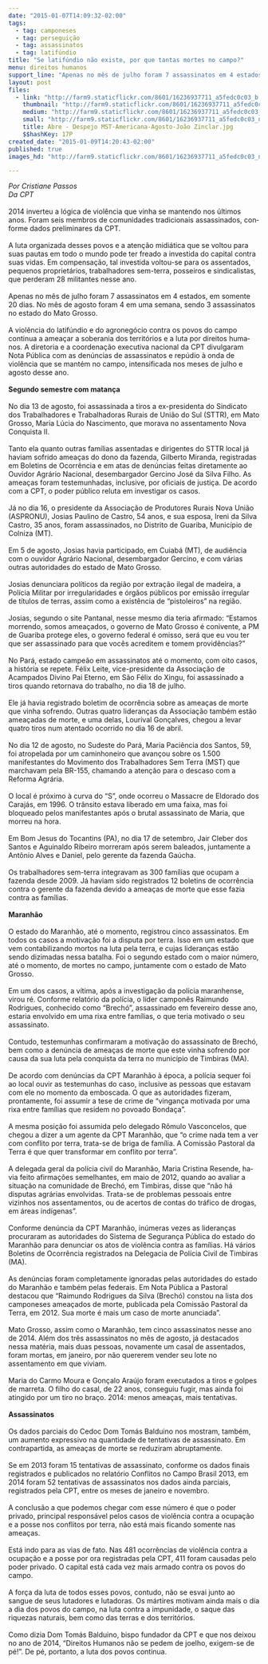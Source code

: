 ```yaml
---
date: "2015-01-07T14:09:32-02:00"
tags:
  - tag: camponeses
  - tag: perseguição
  - tag: assassinatos
  - tag: latifúndio
title: "Se latifúndio não existe, por que tantas mortes no campo?"
menu: direitos humanos
support_line: "Apenas no mês de julho foram 7 as­sassinatos em 4 estados, em somente 20 dias"
layout: post
files:
  - link: "http://farm9.staticflickr.com/8601/16236937711_a5fedc0c03_b.jpg"
    thumbnail: "http://farm9.staticflickr.com/8601/16236937711_a5fedc0c03_t.jpg"
    medium: "http://farm9.staticflickr.com/8601/16236937711_a5fedc0c03_z.jpg"
    small: "http://farm9.staticflickr.com/8601/16236937711_a5fedc0c03_n.jpg"
    title: Abre - Despejo MST-Americana-Agosto-João Zinclar.jpg
    $$hashKey: 17P
created_date: "2015-01-09T14:20:43-02:00"
published: true
images_hd: "http://farm9.staticflickr.com/8601/16236937711_a5fedc0c03_n.jpg"

---
```

<p><em>Por Cristiane Passos<br />
Da CPT</em><br />
<br />
2014 inverteu a l&oacute;gica de viol&ecirc;n&shy;cia que vinha se mantendo nos &uacute;ltimos anos. Foram seis membros de comuni&shy;dades tradicionais assassinados, con&shy;forme dados preliminares da CPT.<br />
<br />
A lu&shy;ta organizada desses povos e a aten&ccedil;&atilde;o midi&aacute;tica que se voltou para suas pautas em todo o mundo pode ter freado a in&shy;vestida do capital contra suas vidas. Em compensa&ccedil;&atilde;o, tal investida voltou-se para os assentados, pequenos proprie&shy;t&aacute;rios, trabalhadores sem-terra, possei&shy;ros e sindicalistas, que perderam 28 mi&shy;litantes nesse ano.<br />
<br />
Apenas no m&ecirc;s de julho foram 7 as&shy;sassinatos em 4 estados, em somente 20 dias. No m&ecirc;s de agosto foram 4 em uma semana, sendo 3 assassinatos no estado do Mato Grosso.<br />
<br />
A viol&ecirc;ncia do latif&uacute;n&shy;dio e do agroneg&oacute;cio contra os povos do campo continua a amea&ccedil;ar a soberania dos territ&oacute;rios e a luta por direitos huma&shy;nos. A diretoria e a coordena&ccedil;&atilde;o executi&shy;va nacional da CPT divulgaram Nota P&uacute;&shy;blica com as den&uacute;ncias de assassinatos e rep&uacute;dio &agrave; onda de viol&ecirc;ncia que se man&shy;t&eacute;m no campo, intensificada nos meses de julho e agosto desse ano.<br />
<br />
<strong>Segundo semestre com matan&ccedil;a</strong><br />
<br />
No dia 13 de agosto, foi assassinada a tiros a ex-presidenta do Sindicato dos Trabalhadores e Trabalhadoras Rurais de Uni&atilde;o do Sul (STTR), em Mato Gros&shy;so, Maria L&uacute;cia do Nascimento, que morava no assentamento Nova Con&shy;quista II.<br />
<br />
Tanto ela quanto outras fam&iacute;&shy;lias assentadas e dirigentes do STTR lo&shy;cal j&aacute; haviam sofrido amea&ccedil;as do dono da fazenda, Gilberto Miranda, registra&shy;das em Boletins de Ocorr&ecirc;ncia e em atas de den&uacute;ncias feitas diretamente ao Ou&shy;vidor Agr&aacute;rio Nacional, desembargador Gercino Jos&eacute; da Silva Filho. As amea&shy;&ccedil;as foram testemunhadas, inclusive, por oficiais de justi&ccedil;a. De acordo com a CPT, o poder p&uacute;blico reluta em investigar os casos.<br />
<br />
J&aacute; no dia 16, o presidente da Associa&shy;&ccedil;&atilde;o de Produtores Rurais Nova Uni&atilde;o (ASPRONU), Josias Paulino de Cas&shy;tro, 54 anos, e sua esposa, Ireni da Silva Castro, 35 anos, foram assassinados, no Distrito de Guariba, Munic&iacute;pio de Col&shy;niza (MT).<br />
<br />
Em 5 de agosto, Josias ha&shy;via participado, em Cuiab&aacute; (MT), de au&shy;di&ecirc;ncia com o ouvidor Agr&aacute;rio Nacio&shy;nal, desembargador Gercino, e com v&aacute;&shy;rias outras autoridades do estado de Mato Grosso.<br />
<br />
Josias denunciara pol&iacute;ti&shy;cos da regi&atilde;o por extra&ccedil;&atilde;o ilegal de ma&shy;deira, a Pol&iacute;cia Militar por irregularida&shy;des e &oacute;rg&atilde;os p&uacute;blicos por emiss&atilde;o irre&shy;gular de t&iacute;tulos de terras, assim como a exist&ecirc;ncia de &ldquo;pistoleiros&rdquo; na regi&atilde;o.<br />
<br />
Josias, segundo o site Pantanal, nes&shy;se mesmo dia teria afirmado: &ldquo;Estamos morrendo, somos amea&ccedil;ados, o gover&shy;no de Mato Grosso &eacute; conivente, a PM de Guariba protege eles, o governo federal &eacute; omisso, ser&aacute; que eu vou ter que ser as&shy;sassinado para que voc&ecirc;s acreditem e tomem provid&ecirc;ncias?&rdquo;<br />
<br />
No Par&aacute;, estado campe&atilde;o em assassi&shy;natos at&eacute; o momento, com oito casos, a hist&oacute;ria se repete. F&eacute;lix Leite, vice-presi&shy;dente da Associa&ccedil;&atilde;o de Acampados Divi&shy;no Pai Eterno, em S&atilde;o F&eacute;lix do Xingu, foi assassinado a tiros quando retornava do trabalho, no dia 18 de julho.<br />
<br />
Ele j&aacute; havia registrado boletim de ocorr&ecirc;ncia sobre as amea&ccedil;as de morte que vinha sofren&shy;do. Outras quatro lideran&ccedil;as da Associa&shy;&ccedil;&atilde;o tamb&eacute;m est&atilde;o amea&ccedil;adas de morte, e uma delas, Lourival Gon&ccedil;alves, chegou a levar quatro tiros num atentado ocorrido no dia 16 de abril.<br />
<br />
No dia 12 de agosto, no Sudeste do Pa&shy;r&aacute;, Maria Paci&ecirc;ncia dos Santos, 59, foi atropelada por um caminhoneiro que avan&ccedil;ou sobre os 1.500 manifestantes do Movimento dos Trabalhadores Sem Ter&shy;ra (MST) que marchavam pela BR-155, chamando a aten&ccedil;&atilde;o para o descaso com a Reforma Agr&aacute;ria.<br />
<br />
O local &eacute; pr&oacute;ximo &agrave; curva do &ldquo;S&rdquo;, onde ocorreu o Massacre de Eldorado dos Caraj&aacute;s, em 1996. O tr&acirc;n&shy;sito estava liberado em uma faixa, mas foi bloqueado pelos manifestantes ap&oacute;s o brutal assassinato de Maria, que mor&shy;reu na hora.<br />
<br />
Em Bom Jesus do Tocantins (PA), no dia 17 de setembro, Jair Cleber dos San&shy;tos e Aguinaldo Ribeiro morreram ap&oacute;s serem baleados, juntamente a Ant&ocirc;nio Alves e Daniel, pelo gerente da fazen&shy;da Ga&uacute;cha.<br />
<br />
Os trabalhadores sem-ter&shy;ra integravam as 300 fam&iacute;lias que ocu&shy;pam a fazenda desde 2009. J&aacute; haviam sido registrados 12 boletins de ocorr&ecirc;n&shy;cia contra o gerente da fazenda devido a amea&ccedil;as de morte que esse fazia con&shy;tra as fam&iacute;lias.<br />
<br />
<strong>Maranh&atilde;o</strong><br />
<br />
O estado do Maranh&atilde;o, at&eacute; o momen&shy;to, registrou cinco assassinatos. Em to&shy;dos os casos a motiva&ccedil;&atilde;o foi a disputa por terra. Isso em um estado que vem contabilizando mortos na luta pela terra, e cujas lideran&ccedil;as est&atilde;o sendo dizima&shy;das nessa batalha. Foi o segundo estado com o maior n&uacute;mero, at&eacute; o momento, de mortes no campo, juntamente com o es&shy;tado de Mato Grosso.<br />
<br />
Em um dos casos, a v&iacute;tima, ap&oacute;s a investiga&ccedil;&atilde;o da pol&iacute;cia maranhense, virou r&eacute;. Conforme relat&oacute;&shy;rio da pol&iacute;cia, o l&iacute;der campon&ecirc;s Raimun&shy;do Rodrigues, conhecido como &ldquo;Bre&shy;ch&oacute;&rdquo;, assassinado em fevereiro desse ano, estaria envolvido em uma rixa en&shy;tre fam&iacute;lias, o que teria motivado o seu assassinato.<br />
<br />
Contudo, testemunhas con&shy;firmaram a motiva&ccedil;&atilde;o do assassinato de Brech&oacute;, bem como a den&uacute;ncia de amea&shy;&ccedil;as de morte que este vinha sofrendo por causa da sua luta pela conquista da terra no munic&iacute;pio de Timbiras (MA).<br />
<br />
De acordo com den&uacute;ncias da CPT Ma&shy;ranh&atilde;o &agrave; &eacute;poca, a pol&iacute;cia sequer foi ao lo&shy;cal ouvir as testemunhas do caso, inclu&shy;sive as pessoas que estavam com ele no momento da emboscada. O que as auto&shy;ridades fizeram, prontamente, foi assu&shy;mir a tese de crime de &ldquo;vingan&ccedil;a moti&shy;vada por uma rixa entre fam&iacute;lias que re&shy;sidem no povoado Bonda&ccedil;a&rdquo;.<br />
<br />
A mesma posi&ccedil;&atilde;o foi assumida pelo delegado R&ocirc;&shy;mulo Vasconcelos, que chegou a dizer a um agente da CPT Maranh&atilde;o, que &ldquo;o cri&shy;me nada tem a ver com conflito por terra, trata-se de briga de fam&iacute;lia. A Comiss&atilde;o Pastoral da Terra &eacute; que quer transformar em conflito por terra&rdquo;.<br />
<br />
A delegada geral da pol&iacute;cia civil do Maranh&atilde;o, Maria Cristina Resende, ha&shy;via feito afirma&ccedil;&otilde;es semelhantes, em maio de 2012, quando ao avaliar a situa&shy;&ccedil;&atilde;o na comunidade de Brech&oacute;, em Tim&shy;biras, disse que &ldquo;n&atilde;o h&aacute; disputas agr&aacute;&shy;rias envolvidas. Trata-se de problemas pessoais entre vizinhos nos assenta&shy;mentos, ou de acertos de contas do tr&aacute;fi&shy;co de drogas, em &aacute;reas ind&iacute;genas&rdquo;.<br />
<br />
Con&shy;forme den&uacute;ncia da CPT Maranh&atilde;o, in&uacute;&shy;meras vezes as lideran&ccedil;as procuraram as autoridades do Sistema de Seguran&ccedil;a P&uacute;blica do estado do Maranh&atilde;o para de&shy;nunciar os atos de viol&ecirc;ncia contra as fa&shy;m&iacute;lias. H&aacute; v&aacute;rios Boletins de Ocorr&ecirc;ncia registrados na Delegacia de Pol&iacute;cia Civil de Timbiras (MA).<br />
<br />
As den&uacute;ncias foram completamente ignoradas pelas autori&shy;dades do estado do Maranh&atilde;o e tamb&eacute;m pelas federais. Em Nota P&uacute;blica a Pasto&shy;ral destacou que &ldquo;Raimundo Rodrigues da Silva (Brech&oacute;) constou na lista dos camponeses amea&ccedil;ados de morte, pu&shy;blicada pela Comiss&atilde;o Pastoral da Ter&shy;ra, em 2012. Sua morte &eacute; mais um caso de morte anunciada&rdquo;.<br />
<br />
Mato Grosso, assim como o Mara&shy;nh&atilde;o, tem cinco assassinatos nesse ano de 2014. Al&eacute;m dos tr&ecirc;s assassinatos no m&ecirc;s de agosto, j&aacute; destacados nessa ma&shy;t&eacute;ria, mais duas pessoas, novamen&shy;te um casal de assentados, foram mor&shy;tas, em janeiro, por n&atilde;o quererem ven&shy;der seu lote no assentamento em que vi&shy;viam.<br />
<br />
Maria do Carmo Moura e Gon&ccedil;alo Ara&uacute;jo foram executados a tiros e golpes de marreta. O filho do casal, de 22 anos, conseguiu fugir, mas ainda foi atingi&shy;do por um tiro no bra&ccedil;o. 2014: menos amea&ccedil;as, mais tentativas.<br />
<br />
<strong>Assassinatos</strong><br />
<br />
Os dados parciais do Cedoc Dom To&shy;m&aacute;s Balduino nos mostram, tamb&eacute;m, um aumento expressivo na quantidade de tentativas de assassinato. Em con&shy;trapartida, as amea&ccedil;as de morte se re&shy;duziram abruptamente.<br />
<br />
Se em 2013 fo&shy;ram 15 tentativas de assassinato, con&shy;forme os dados finais registrados e pu&shy;blicados no relat&oacute;rio Conflitos no Cam&shy;po Brasil 2013, em 2014 foram 52 ten&shy;tativas de assassinatos nos dados ain&shy;da parciais, registrados pela CPT, entre os meses de janeiro e novembro.<br />
<br />
A con&shy;clus&atilde;o a que podemos chegar com es&shy;se n&uacute;mero &eacute; que o poder privado, prin&shy;cipal respons&aacute;vel pelos casos de vio&shy;l&ecirc;ncia contra a ocupa&ccedil;&atilde;o e a posse nos conflitos por terra, n&atilde;o est&aacute; mais fican&shy;do somente nas amea&ccedil;as.<br />
<br />
Est&aacute; indo pa&shy;ra as vias de fato. Nas 481 ocorr&ecirc;ncias de viol&ecirc;ncia contra a ocupa&ccedil;&atilde;o e a pos&shy;se por ora registradas pela CPT, 411 fo&shy;ram causadas pelo poder privado. O ca&shy;pital est&aacute; cada vez mais armado contra os povos do campo.<br />
<br />
A for&ccedil;a da luta de todos esses povos, contudo, n&atilde;o se esvai junto ao sangue de seus lutadores e lutadoras. Os m&aacute;rti&shy;res motivam ainda mais o dia a dia dos povos do campo, na luta contra a im&shy;punidade, o saque das riquezas natu&shy;rais, bem como das terras e dos territ&oacute;&shy;rios.<br />
<br />
Como dizia Dom Tom&aacute;s Balduino, bispo fundador da CPT e que nos dei&shy;xou no ano de 2014, &ldquo;Direitos Huma&shy;nos n&atilde;o se pedem de joelho, exigem-se de p&eacute;!&rdquo;. De p&eacute;, portanto, a luta dos po&shy;vos continua.</p>
